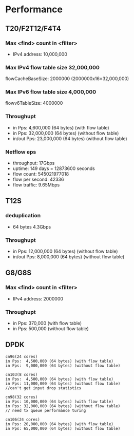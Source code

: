 # Performance
## T20/F2T12/F4T4
### Max \<find\> count in \<filter\>
- IPv4 address: 10,000,000

### Max IPv4 flow table size 32,000,000
flowCacheBaseSize: 2000000 (2000000x16=32,000,000)

### Max IPv6 flow table size 4,000,000
flowv6TableSize: 4000000

### Throughupt
- in Pps: 4,600,000 (64 bytes) (with flow table)
- in Pps: 32,000,000 (64 bytes) (without flow table)
- in/out Pps: 23,000,000 (64 bytes) (without flow table)

### Netflow eps
- throughput:   17Gbps
- uptime:  149 days = 12873600 seconds
- flow count:  545021977018
- flow per second: 42336
- flow traffic: 9.65Mbps

## T12S
### deduplication
- 64 bytes 4.3Gbps
### Throughupt
- in Pps: 12,000,000 (64 bytes) (without flow table)
- in/out Pps: 8,000,000 (64 bytes) (without flow table)

## G8/G8S
### Max \<find\> count in \<filter\>
- IPv4 address: 2000000
### Throughupt
- in Pps: 370,000 (with flow table)
- in Pps: 500,000 (without flow table)

## DPDK 
```
cn96(24 cores)
in Pps:  4,500,000 (64 bytes) (with flow table)
in Pps:  9,000,000 (64 bytes) (without flow table)

cn103(8 cores)
in Pps:  4,500,000 (64 bytes) (with flow table)
in Pps: 11,000,000 (64 bytes) (without flow table)
//can't get input drop statistics

cn98(32 cores)
in Pps: 10,000,000 (64 bytes) (with flow table)
in Pps: 32,000,000 (64 bytes) (without flow table)
// need tx queue performance turing

cn106(24 cores)
in Pps: 20,000,000 (64 bytes) (with flow table)
in Pps: 65,000,000 (64 bytes) (without flow table)
```
